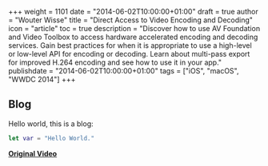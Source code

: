 +++
weight = 1101
date = "2014-06-02T10:00:00+01:00"
draft = true
author = "Wouter Wisse"
title = "Direct Access to Video Encoding and Decoding"
icon = "article"
toc = true
description = "Discover how to use AV Foundation and Video Toolbox to access hardware accelerated encoding and decoding services. Gain best practices for when it is appropriate to use a high-level or low-level API for encoding or decoding. Learn about multi-pass export for improved H.264 encoding and see how to use it in your app."
publishdate = "2014-06-02T10:00:00+01:00"
tags = ["iOS", "macOS", "WWDC 2014"]
+++

## Blog

Hello world, this is a blog:

```swift
let var = "Hello World."
```


[**Original Video**](https://developer.apple.com/videos/play/wwdc2014/513/)